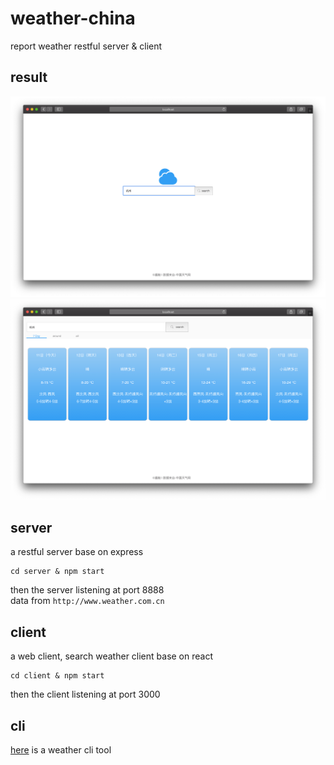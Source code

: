 # weather-china
report weather restful server &amp; client

## result
![search](./public/imgs/search.png)
![result](./public/imgs/result.png)

## server
a restful server base on express
```
cd server & npm start
```
then the server listening at port 8888  
data from `http://www.weather.com.cn`

## client
a web client, search weather client base on react
```
cd client & npm start
```
then the client listening at port 3000

## cli
[here](https://github.com/JiangBao/weather-cli) is a weather cli tool